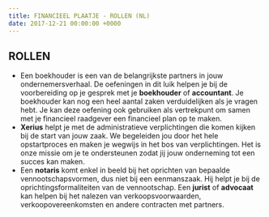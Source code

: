 ```yaml
---
title: FINANCIEEL PLAATJE - ROLLEN (NL)
date: 2017-12-21 00:00:00 +0000
---
```

## ROLLEN

* Een boekhouder is een van de belangrijkste partners in jouw ondernemersverhaal. De oefeningen in dit luik helpen je bij de voorbereiding op je gesprek met je **boekhouder** of **accountant**. Je boekhouder kan nog een heel aantal zaken verduidelijken als je vragen hebt. Je kan deze oefening ook gebruiken als vertrekpunt om samen met je financieel raadgever een financieel plan op te maken.
* **Xerius** helpt je met de administratieve verplichtingen die komen kijken bij de start van jouw zaak. We begeleiden jou door het hele opstartproces en maken je wegwijs in het bos van verplichtingen.  Het is onze missie om je te ondersteunen zodat jij jouw onderneming tot een succes kan maken. 
* Een **notaris** komt enkel in beeld bij het oprichten van bepaalde vennootschapsvormen, dus niet bij een eenmanszaak. Hij helpt je bij de oprichtingsformaliteiten van de vennootschap. Een **jurist** of **advocaat** kan helpen bij het nalezen van verkoopsvoorwaarden, verkoopovereenkomsten en andere contracten met partners.